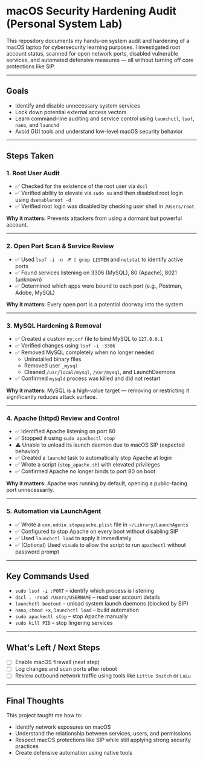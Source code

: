 # macOS Security Hardening Audit (Personal System Lab)

This repository documents my hands-on system audit and hardening of a macOS laptop for cybersecurity learning purposes. I investigated root account status, scanned for open network ports, disabled vulnerable services, and automated defensive measures — all without turning off core protections like SIP.

---

## Goals

- Identify and disable unnecessary system services
- Lock down potential external access vectors
- Learn command-line auditing and service control using `launchctl`, `lsof`, `nano`, and `launchd`
- Avoid GUI tools and understand low-level macOS security behavior

---

## Steps Taken

### 1. Root User Audit
- ✅ Checked for the existence of the root user via `dscl`
- ✅ Verified ability to elevate via `sudo su` and then disabled root login using `dsenableroot -d`
- ✅ Verified root login was disabled by checking user shell in `/Users/root`

**Why it matters:** Prevents attackers from using a dormant but powerful account.

---

### 2. Open Port Scan & Service Review
- ✅ Used `lsof -i -n -P | grep LISTEN` and `netstat` to identify active ports
- ✅ Found services listening on 3306 (MySQL), 80 (Apache), 8021 (unknown)
- ✅ Determined which apps were bound to each port (e.g., Postman, Adobe, MySQL)

**Why it matters:** Every open port is a potential doorway into the system.

---

### 3. MySQL Hardening & Removal
- ✅ Created a custom `my.cnf` file to bind MySQL to `127.0.0.1`
- ✅ Verified changes using `lsof -i :3306`
- ✅ Removed MySQL completely when no longer needed
  - Uninstalled binary files
  - Removed user `_mysql`
  - Cleaned `/usr/local/mysql`, `/var/mysql`, and LaunchDaemons
- ✅ Confirmed `mysqld` process was killed and did not restart

**Why it matters:** MySQL is a high-value target — removing or restricting it significantly reduces attack surface.

---

### 4. Apache (httpd) Review and Control
- ✅ Identified Apache listening on port 80
- ✅ Stopped it using `sudo apachectl stop`
- ⚠️ Unable to unload its launch daemon due to macOS SIP (expected behavior)
- ✅ Created a `launchd` task to automatically stop Apache at login
- ✅ Wrote a script (`stop_apache.sh`) with elevated privileges
- ✅ Confirmed Apache no longer binds to port 80 on boot

**Why it matters:** Apache was running by default, opening a public-facing port unnecessarily.

---

### 5. Automation via LaunchAgent
- ✅ Wrote a `com.eddie.stopapache.plist` file in `~/Library/LaunchAgents`
- ✅ Configured to stop Apache on every boot without disabling SIP
- ✅ Used `launchctl load` to apply it immediately
- ✅ (Optional) Used `visudo` to allow the script to run `apachectl` without password prompt

---

## Key Commands Used

- `sudo lsof -i :PORT` – identify which process is listening
- `dscl . -read /Users/USERNAME` – read user account details
- `launchctl bootout` – unload system launch daemons (blocked by SIP)
- `nano`, `chmod +x`, `launchctl load` – build automation
- `sudo apachectl stop` – stop Apache manually
- `sudo kill PID` – stop lingering services

---

## What's Left / Next Steps

- [ ] Enable macOS firewall (next step)
- [ ] Log changes and scan ports after reboot
- [ ] Review outbound network traffic using tools like `Little Snitch` or `LuLu`

---

## Final Thoughts

This project taught me how to:
- Identify network exposures on macOS
- Understand the relationship between services, users, and permissions
- Respect macOS protections like SIP while still applying strong security practices
- Create defensive automation using native tools
